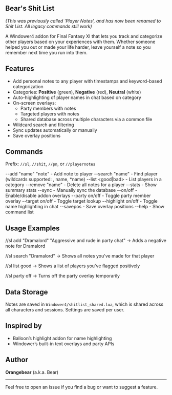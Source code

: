 ## **Bear's Shit List**
_(This was previously called 'Player Notes', and has now been renamed to Shit List. All legacy commands still work)_

A Windower4 addon for Final Fantasy XI that lets you track and categorize other players based on your experiences with them. 
Whether someone helped you out or made your life harder, leave yourself a note so you remember next time you run into them.

## Features

- Add personal notes to any player with timestamps and keyword-based categorization
- Categories: **Positive** (green), **Negative** (red), **Neutral** (white)
- Auto-highlighting of player names in chat based on category
- On-screen overlays:
  - Party members with notes
  - Targeted players with notes
  - Shared database across multiple characters via a common file
- Wildcard search and filtering
- Sync updates automatically or manually
- Save overlay positions

## Commands

Prefix: `//sl`, `//shit`, `//pn`, or `//playernotes`

--add "name" "note" - Add note to player
--search "name" - Find player (wildcards supported: , name, *name)
--list <good|bad> - List players in a category
--remove "name" - Delete all notes for a player
--stats - Show summary stats
--sync - Manually sync the database
--on/off - Enable/disable addon overlays
--party on/off - Toggle party member overlay
--target on/off - Toggle target lookup
--highlight on/off - Toggle name highlighting in chat
--savepos - Save overlay positions
--help - Show command list


## Usage Examples
//sl add "Dramalord" "Aggressive and rude in party chat"
→ Adds a negative note for Dramalord

//sl search "Dramalord"
→ Shows all notes you've made for that player

//sl list good
→ Shows a list of players you've flagged positively

//sl party off
→ Turns off the party overlay temporarily

## Data Storage
Notes are saved in `Windower4/shitlist_shared.lua`, which is shared across all characters and sessions. Settings are saved per user.

## Inspired by
- Balloon’s highlight addon for name highlighting
- Windower’s built-in text overlays and party APIs

## Author
**Orangebear** (a.k.a. Bear)

---

Feel free to open an issue if you find a bug or want to suggest a feature.
